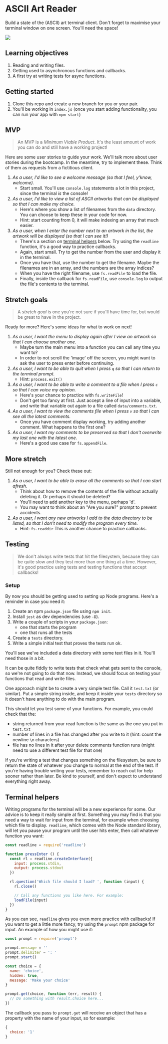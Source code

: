 # ASCII Art Reader

Build a state of the (ASCII) art terminal client. Don't forget to maximise your terminal window on one screen. You'll need the space!

![](reader.png)


## Learning objectives

1. Reading and writing files.
1. Getting used to asynchronous functions and callbacks.
1. A first try at writing tests for async functions.


## Getting started

1. Clone this repo and create a new branch for you or your pair.
1. You'll be working in `index.js` (once you start adding functionality, you can run your app with `npm start`)


## MVP

> An MVP is a _Minimum Viable Product_. It's the least amount of work you can do and still have a working project!

Here are some user stories to guide your work. We'll talk more about user stories during the bootcamp. In the meantime, try to implement these. Think of them as requests from a fictitious client.

1. _As a user, I'd like to see a welcome message (so that I feel, y'know, welcome)._
    - Start small. You'll use `console.log` statements a lot in this project, since the terminal _is_ the console!
1. _As a user, I'd like to view a list of ASCII artworks that can be displayed so that I can make my choice._
    - Here's where you show a list of filenames from the `data` directory. You can choose to keep these in your code for now.
    - Hint: start counting from 0, it will make indexing an array that much easier.
1. _As a user, when I enter the number next to an artwork in the list, the artwork will be displayed (so that I can see it!)_
    - There's a section on [terminal helpers](#terminal-helpers) below. Try using the `readline` function, it's a good way to practice callbacks.
    - Again, start small. Try to get the number from the user and display it in the terminal.
    - Once you have that, use the number to get the filename. Maybe the filenames are in an array, and the numbers are the array indices?
    - When you have the right filename, use `fs.readFile` to load the file.
    - Finally, inside the callback for `fs.readFile`, use `console.log` to output the file's contents to the terminal.


## Stretch goals

> A _stretch goal_ is one you're not sure if you'll have time for, but would be great to have in the project.

Ready for more? Here's some ideas for what to work on next!

1. _As a user, I want the menu to display again after I view an artwork so that I can choose another one._
    - Maybe turn the main menu into a function you can call any time you want to?
    - In order to not scroll the 'image' off the screen, you might want to ask the user to press enter before continuing.
1. _As a user, I want to be able to quit when I press `q` so that I can return to the terminal prompt._
    - Hint: `process.exit()`
1. _As a user, I want to be able to write a comment to a file when I press `c` so that I can voice my opinion._
    - Here's your chance to practice with `fs.writeFile`!
    - Don't get too fancy at first. Just accept a line of input into a variable, and write that variable out again to a file called `data/comments.txt`.
1. _As a user, I want to view the comments file when I press `v` so that I can see all the latest comments._
    - Once you have comment display working, try adding another comment. What happens to the first one?
1. _As a user, I want my comments to be preserved so that I don't overwrite my last one with the latest one._
    - Here's a good use case for `fs.appendFile`.


## More stretch

Still not enough for you? Check these out:

1. _As a user, I want to be able to erase all the comments so that I can start afresh._
    - Think about how to remove the contents of the file without actually deleting it. Or perhaps it should be deleted?
    - You'll need to add another key to the menu, perhaps 'd'.
    - You may want to think about an "Are you sure?" prompt to prevent accidents.
1. _As a user, I want any new artworks I add to the data directory to be listed, so that I don't need to modify the program every time._
    - Hint: `fs.readdir` This is another chance to practice callbacks.


## Testing

> We don't always write tests that hit the filesystem, because they can be quite slow and they test more than one thing at a time. However, it's good practice using tests and testing functions that accept callbacks!

### Setup

By now you should be getting used to setting up Node programs. Here's a reminder in case you need it:

1. Create an npm `package.json` file using `npm init`.
1. Install `jest` as dev dependencies (use `-D`).
1. Write a couple of scripts in your `package.json`:
    - one that starts the program
    - one that runs all the tests
1. Create a `tests` directory.
1. Write a simple initial test that proves the tests run ok.

You'll see we've included a data directory with some text files in it. You'll need those in a bit.

It can be quite fiddly to write tests that check what gets sent to the console, so we're not going to do that now. Instead, we should focus on testing your functions that read and write files.

One approach might be to create a very simple test file. Call it `test.txt` (or similar). Put a simple string inside, and keep it inside your `tests` directory so it doesn't have anything to do with the main program.

This should let you test some of your functions. For example, you could check that the:
 - string returned from your read function is the same as the one you put in `test.txt`
 - number of lines in a file has changed after you write to it (hint: count the newline `\n` characters)
 - file has no lines in it after your delete comments function runs (might need to use a different test file for that one)

If you're writing a test that changes something on the filesystem, be sure to return the state of whatever you change to normal at the end of the test.  If you're having trouble writing your tests, remember to reach out for help sooner rather than later. Be kind to yourself, and don't expect to understand everything right away.


## Terminal helpers

Writing programs for the terminal will be a new experience for some. Our advice is to keep it really simple at first. Something you may find is that you need a way to wait for input from the terminal, for example when choosing which file to display. `readline`, which comes with the Node standard library, will let you pause your program until the user hits enter, then call whatever function you want:

```js
const readline = require('readline')

function pressEnter () {
  const rl = readline.createInterface({
    input: process.stdin,
    output: process.stdout
  })

  rl.question('Which file should I load? ', function (input) {
    rl.close()

    // Call any functions you like here. For example:
    loadFile(input)
  })
}
```

As you can see, `readline` gives you even more practice with callbacks! If you want to get a little more fancy, try using the `prompt` npm package for input. An example of how you might use it:

```js
const prompt = require('prompt')

prompt.message = ''
prompt.delimiter = ': '
prompt.start()

const choice = {
  name: 'choice',
  hidden: true,
  message: 'Make your choice'
}

prompt.get(choice, function (err, result) {
  // Do something with result.choice here...
})
```

The callback you pass to `prompt.get` will receive an object that has a property with the name of your input, so for example:

```js
{
  choice: '1'
}
```
